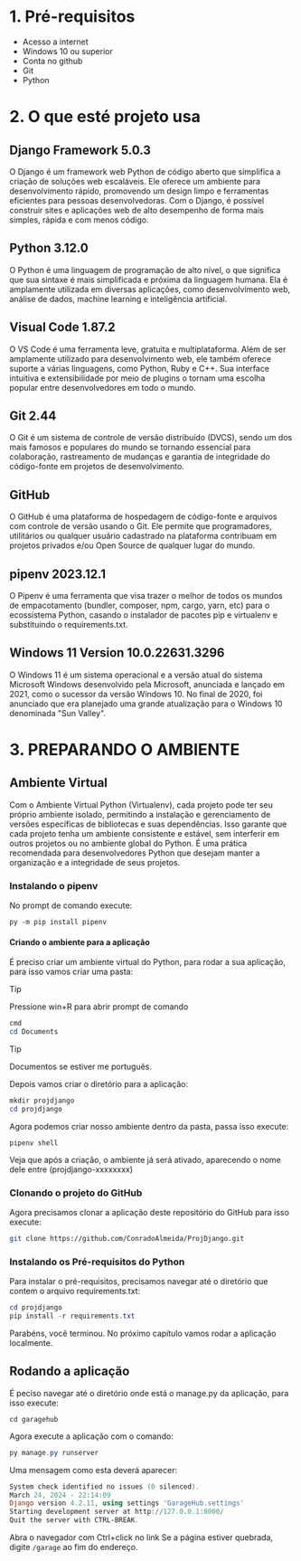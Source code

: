 
# 1. Pré-requisitos

- Acesso a internet
- Windows 10 ou superior
- Conta no github
- Git
- Python

# 2. O que esté projeto usa

## Django Framework 5.0.3

O Django é um framework web Python de código aberto que simplifica a criação de soluções web escaláveis. Ele oferece um ambiente para desenvolvimento rápido, promovendo um design limpo e ferramentas eficientes para pessoas desenvolvedoras. Com o Django, é possível construir sites e aplicações web de alto desempenho de forma mais simples, rápida e com menos código.

## Python 3.12.0

O Python é uma linguagem de programação de alto nível, o que significa que sua sintaxe é mais simplificada e próxima da linguagem humana. Ela é amplamente utilizada em diversas aplicações, como desenvolvimento web, análise de dados, machine learning e inteligência artificial.

## Visual Code 1.87.2

O VS Code é uma ferramenta leve, gratuita e multiplataforma. Além de ser amplamente utilizado para desenvolvimento web, ele também oferece suporte a várias linguagens, como Python, Ruby e C++. Sua interface intuitiva e extensibilidade por meio de plugins o tornam uma escolha popular entre desenvolvedores em todo o mundo.

## Git 2.44

O Git é um sistema de controle de versão distribuído (DVCS), sendo um dos mais famosos e populares do mundo se tornando essencial para colaboração, rastreamento de mudanças e garantia de integridade do código-fonte em projetos de desenvolvimento.

## GitHub

O GitHub é uma plataforma de hospedagem de código-fonte e arquivos com controle de versão usando o Git. Ele permite que programadores, utilitários ou qualquer usuário cadastrado na plataforma contribuam em projetos privados e/ou Open Source de qualquer lugar do mundo.

## pipenv 2023.12.1

O Pipenv é uma ferramenta que visa trazer o melhor de todos os mundos de empacotamento (bundler, composer, npm, cargo, yarn, etc) para o ecossistema Python, casando o instalador de pacotes pip e virtualenv e substituindo o requirements.txt.

## Windows 11 Version 10.0.22631.3296

O Windows 11 é um sistema operacional e a versão atual do sistema Microsoft Windows desenvolvido pela Microsoft, anunciada e lançado em 2021, como o sucessor da versão Windows 10. No final de 2020, foi anunciado que era planejado uma grande atualização para o Windows 10 denominada "Sun Valley".

# 3. PREPARANDO O AMBIENTE

## Ambiente Virtual

Com o Ambiente Virtual Python (Virtualenv), cada projeto pode ter seu próprio ambiente isolado, permitindo a instalação e gerenciamento de versões específicas de bibliotecas e suas dependências. Isso garante que cada projeto tenha um ambiente consistente e estável, sem interferir em outros projetos ou no ambiente global do Python. É uma prática recomendada para desenvolvedores Python que desejam manter a organização e a integridade de seus projetos.

### Instalando o pipenv

No prompt de comando execute:

`py -m pip install pipenv`

#### Criando o ambiente para a aplicação

É preciso criar um ambiente virtual do Python, para rodar a sua aplicação, para isso vamos criar uma pasta:

> [!TIP]
> Pressione win+R para abrir prompt de comando

```powershell
cmd
cd Documents
```
> [!TIP]
> Documentos se estiver me português.

Depois vamos criar o diretório para a aplicação:

```powershell
mkdir projdjango
cd projdjango
```

Agora podemos criar nosso ambiente dentro da pasta, passa isso execute:

`pipenv shell`

Veja que após a criação, o ambiente já será ativado, aparecendo o nome dele entre (projdjango-xxxxxxxx)

### Clonando o projeto do GitHub
Agora precisamos clonar a aplicação deste repositório do GitHub para isso execute:

```bash
git clone https://github.com/ConradoAlmeida/ProjDjango.git
```

### Instalando os Pré-requisitos do Python
Para instalar o pré-requisitos, precisamos navegar até o diretório que contem o arquivo requirements.txt:

```powershell
cd projdjango
pip install -r requirements.txt
```

Parabéns, você terminou.
No próximo capítulo vamos rodar a aplicação localmente.

## Rodando a aplicação
É peciso navegar até o diretório onde está o manage.py da aplicação, para isso execute:

`cd garagehub`

Agora execute a aplicação com o comando:

```powershell
py manage.py runserver
```

Uma mensagem como esta deverá aparecer:

```powershell
System check identified no issues (0 silenced).
March 24, 2024 - 22:14:09
Django version 4.2.11, using settings 'GarageHub.settings'
Starting development server at http://127.0.0.1:8000/
Quit the server with CTRL-BREAK.
```

Abra o navegador com Ctrl+click no link
Se a página estiver quebrada, digite `/garage` ao fim do endereço.
